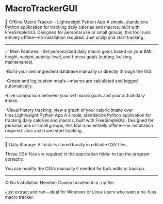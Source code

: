 # MacroTrackerGUI
🥗 Offline Macro Tracker – Lightweight Python App
A simple, standalone Python application for tracking daily calories and macros, built with FreeSimpleGUI. Designed for personal use or small groups, this tool runs entirely offline—no installation required. Just unzip and start tracking.

------------------------------------------------------------------------------------------------

✅ Main Features:
-Set personalized daily macro goals based on your BMI, height, weight, activity level, and fitness goals (cutting, bulking, maintenance).

-Build your own ingredient database manually or directly through the GUI.

-Create and log custom meals—macros are calculated and logged automatically.

-Live comparison between your set macro goals and your actual daily intake.

-Visual history tracking: view a graph of your caloric intake over time.Lightweight Python App
A simple, standalone Python application for tracking daily calories and macros, built with FreeSimpleGUI. Designed for personal use or small groups, this tool runs entirely offline—no installation required. Just unzip and start tracking.

------------------------------------------------------------------------------------------------

📁 Data Storage:
All data is stored locally in editable CSV files.

These CSV files are required in the application folder to run the program correctly.

You can modify the CSVs manually if needed for bulk edits or backup.

------------------------------------------------------------------------------------------------

⚙️ No Installation Needed:
Comes bundled in a .zip file.

Just extract and run—ideal for Windows or Linux users who want a no-fuss macro tracker.


